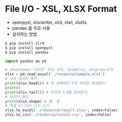 # File I/O - XSL, XLSX Format

* openpyxl, xlsxwriter, xlrd, xlwt, xlutils
* pandas 를 주로 사용
* 설치하는 방법
```bash
$ pip install xlrd
$ pip install openpyxl
$ pip install pandas
```

```python
import pandas as pd

# sheetname='시트명' 또는 숫자, header=3, skiprow=숫자
xlsx = pd.read_excel('./resource/sample.xlsx')
# 상위 데이터 확인
print(xlsx.head()) # 첫 번째부터 5개 까지만 보여준다.
print()
print(xlsx.tail()) # 마지막 5개를 보여준다.
# 데이터 확인
print(xlsx.shape) # 행, 열
# 엑셀 or CSV 다시 쓰기
xlsx.to_excel('./resource/result.xlsx', index=False)
xlsx.to_csv('./resource/result.csv', index=False)
```


